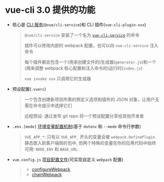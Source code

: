 # vue-cli 3.0 提供的功能

* 核心是 [CLI 服务](https://cli.vuejs.org/zh/guide/#cli-%E6%9C%8D%E5%8A%A1)(`@vue/cli-service`)和 CLI 插件(`vue-cli-plugin-xxx`)

  > `@vue/cli-service` 安装了一个名为 [`vue-cli-service`](https://cli.vuejs.org/zh/guide/cli-service.html) 的命令
  > 
  > 插件可以修改内部的 webpack 配置，也可以向 `vue-cli-service` 注入命令
  > 
  > 每个插件都会包含一个(用来创建文件的)生成器(`generator.js`)和一个(用来调整 webpack 核心配置和注入命令的)运行时(`index.js`)
  > 
  > `vue invoke xxx` 只调用它的生成器
* 预设配置(`.vuerc`)
  
  > 一个包含创建新项目所需的预定义选项和插件的 JSON 对象，让用户无需在命令提示中选择它们
  >
  > 远程预设: 通过发布 git repo 将一个预设配置分享给其他开发者
* `.env.[mode]` [环境变量配置机制](https://cli.vuejs.org/zh/guide/mode-and-env.html)(基于 `dotenv` 和 `--mode` 命令行参数)

  > `VUE_APP_*`: 只有以 `VUE_APP_` 开头的变量会被 `webpack.DefinePlugin` 静态嵌入到客户端侧的包中, 但两个特殊的变量在你的应用代码中始终可用: `NODE_ENV` 和 `BASE_URL` 
* `vue.config.js` [项目配置文件](https://cli.vuejs.org/zh/config/)(可实现自定义 `webpack` 配置)

  > * [configureWebpack](https://cli.vuejs.org/zh/config/#configurewebpack)
  > * [chainWebpack](https://cli.vuejs.org/zh/config/#chainwebpack)